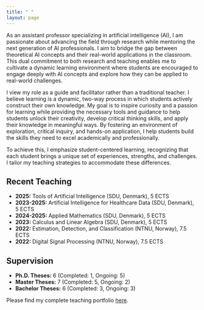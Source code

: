 ```yaml
---
title: " "
layout: page
---
```


As an assistant professor specializing in artificial intelligence (AI), I am passionate about advancing the field through research while mentoring the next generation of AI professionals. I aim to bridge the gap between theoretical AI concepts and their real-world applications in the classroom. This dual commitment to both research and teaching enables me to cultivate a dynamic learning environment where students are encouraged to engage deeply with AI concepts and explore how they can be applied to real-world challenges.

I view my role as a guide and facilitator rather than a traditional teacher. I believe learning is a dynamic, two-way process in which students actively construct their own knowledge. My goal is to inspire curiosity and a passion for learning while providing the necessary tools and guidance to help students unlock their creativity, develop critical thinking skills, and apply their knowledge in meaningful ways. By fostering an environment of exploration, critical inquiry, and hands-on application, I help students build the skills they need to excel academically and professionally.

To achieve this, I emphasize student-centered learning, recognizing that each student brings a unique set of experiences, strengths, and challenges. I tailor my teaching strategies to accommodate these differences.

## Recent Teaching 

- **2025:** Tools of Artificial Intelligence (SDU, Denmark), 5 ECTS  
- **2023-2025:** Artificial Intelligence for Healthcare Data (SDU, Denmark), 5 ECTS  
- **2024-2025:** Applied Mathematics (SDU, Denmark), 5 ECTS  
- **2023:** Calculus and Linear Algebra (SDU, Denmark), 5 ECTS  
- **2022:** Estimation, Detection, and Classification (NTNU, Norway), 7.5 ECTS  
- **2022:** Digital Signal Processing (NTNU, Norway), 7.5 ECTS  

## Supervision

- **Ph.D. Theses:** 6 (Completed: 1, Ongoing: 5)  
- **Master Theses:** 7 (Completed: 5, Ongoing: 2)  
- **Bachelor Theses:** 6 (Completed: 3, Ongoing: 3)  

Please find my complete teaching portfolio [here](TeachingCV.pdf).

